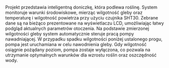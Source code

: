 Projekt przedstawia inteligentną doniczkę, która podlewa roślinę. System monitoruje warunki środowiskowe, mierząc wilgotność gleby oraz temperaturę i wilgotność powietrza przy użyciu czujnika SHT30. Zebrane dane są na bieżąco prezentowane na wyświetlaczu LCD, umożliwiając łatwy podgląd aktualnych parametrów otoczenia. Na podstawie zmierzonej wilgotności gleby system automatycznie steruje pracą pompy nawadniającej. W przypadku spadku wilgotności poniżej ustalonego progu, pompa jest uruchamiana w celu nawodnienia gleby. Gdy wilgotność osiągnie pożądany poziom, pompa zostaje wyłączona, co pozwala na utrzymanie optymalnych warunków dla wzrostu roślin oraz oszczędność wody.
